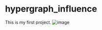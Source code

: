 # hypergraph_influence
This is my first project.
![image](https://user-images.githubusercontent.com/88571122/230605278-68d74f5d-707c-48af-8121-d19b20678bf0.png)
